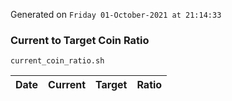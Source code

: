 Generated on `Friday 01-October-2021 at 21:14:33`

### Current to Target Coin Ratio
`current_coin_ratio.sh`

Date|Current|Target|Ratio
---|---|---|---
